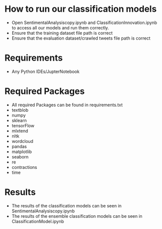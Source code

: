 # How to run our classification models
- Open SentimentalAnalysiscopy.ipynb and ClassificationInnovation.ipynb to access all our models and run them correctly.
- Ensure that the training dataset file path is correct 
- Ensure that the evaluation dataset/crawled tweets file path is correct

# Requirements
- Any Python IDEs/JupterNotebook

# Required Packages
- All required Packages can be found in requirements.txt
- textblob
- numpy
- sklearn
- tensorFlow
- mlxtend
- nltk
- wordcloud
- pandas
- matplotlib
- seaborn
- re
- contractions
- time

# Results
- The results of the classification models can be seen in SentimentalAnalysiscopy.ipynb
- The results of the ensemble classification models can be seen in ClassificationModel.ipynb
